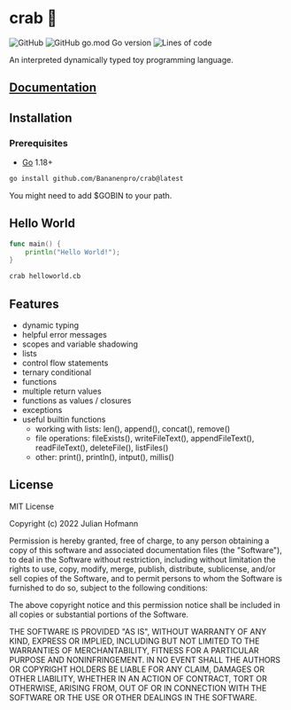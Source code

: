 # crab 🦀
![GitHub](https://img.shields.io/github/license/Bananenpro/crab)
![GitHub go.mod Go version](https://img.shields.io/github/go-mod/go-version/Bananenpro/crab)
![Lines of code](https://img.shields.io/tokei/lines/github/Bananenpro/crab)

An interpreted dynamically typed toy programming language.

## [Documentation](https://github.com/Bananenpro/crab/blob/main/DOCUMENTATION.md)

## Installation

### Prerequisites

- [Go](https://go.dev/) 1.18+

```sh
go install github.com/Bananenpro/crab@latest
```

You might need to add $GOBIN to your path.

## Hello World

```go
func main() {
    println("Hello World!");
}
```

```sh
crab helloworld.cb
```

## Features

- dynamic typing
- helpful error messages
- scopes and variable shadowing
- lists
- control flow statements
- ternary conditional
- functions
- multiple return values
- functions as values / closures
- exceptions
- useful builtin functions
  - working with lists: len(), append(), concat(), remove()
  - file operations: fileExists(), writeFileText(), appendFileText(), readFileText(), deleteFile(), listFiles()
  - other: print(), println(), intput(), millis()

## License

MIT License

Copyright (c) 2022 Julian Hofmann

Permission is hereby granted, free of charge, to any person obtaining a copy
of this software and associated documentation files (the "Software"), to deal
in the Software without restriction, including without limitation the rights
to use, copy, modify, merge, publish, distribute, sublicense, and/or sell
copies of the Software, and to permit persons to whom the Software is
furnished to do so, subject to the following conditions:

The above copyright notice and this permission notice shall be included in all
copies or substantial portions of the Software.

THE SOFTWARE IS PROVIDED "AS IS", WITHOUT WARRANTY OF ANY KIND, EXPRESS OR
IMPLIED, INCLUDING BUT NOT LIMITED TO THE WARRANTIES OF MERCHANTABILITY,
FITNESS FOR A PARTICULAR PURPOSE AND NONINFRINGEMENT. IN NO EVENT SHALL THE
AUTHORS OR COPYRIGHT HOLDERS BE LIABLE FOR ANY CLAIM, DAMAGES OR OTHER
LIABILITY, WHETHER IN AN ACTION OF CONTRACT, TORT OR OTHERWISE, ARISING FROM,
OUT OF OR IN CONNECTION WITH THE SOFTWARE OR THE USE OR OTHER DEALINGS IN THE
SOFTWARE.
